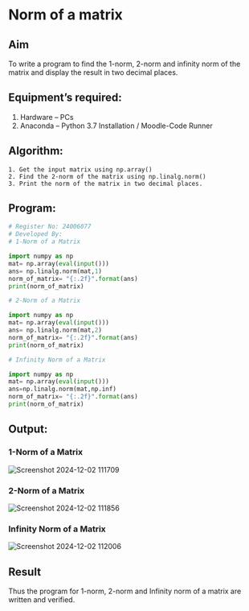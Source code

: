 # Norm of a matrix
## Aim
To write a program to find the 1-norm, 2-norm and infinity norm of the matrix and display the result in two decimal places.
## Equipment’s required:
1.	Hardware – PCs
2.	Anaconda – Python 3.7 Installation / Moodle-Code Runner
## Algorithm:
	1. Get the input matrix using np.array()   
    2. Find the 2-norm of the matrix using np.linalg.norm()
	3. Print the norm of the matrix in two decimal places.
## Program:
```Python
# Register No: 24006077
# Developed By:
# 1-Norm of a Matrix

import numpy as np
mat= np.array(eval(input()))
ans= np.linalg.norm(mat,1)
norm_of_matrix= "{:.2f}".format(ans)
print(norm_of_matrix)

# 2-Norm of a Matrix

import numpy as np
mat= np.array(eval(input()))
ans= np.linalg.norm(mat,2)
norm_of_matrix= "{:.2f}".format(ans)
print(norm_of_matrix)

# Infinity Norm of a Matrix

import numpy as np
mat= np.array(eval(input()))
ans=np.linalg.norm(mat,np.inf)
norm_of_matrix= "{:.2f}".format(ans)
print(norm_of_matrix)

```
## Output:
### 1-Norm of a Matrix
![Screenshot 2024-12-02 111709](https://github.com/user-attachments/assets/0e2798c3-4941-42d7-8836-6673b009ce37)


### 2-Norm of a Matrix
![Screenshot 2024-12-02 111856](https://github.com/user-attachments/assets/82119f89-2065-45f6-91e4-22fea2bbb1ee)


### Infinity Norm of a Matrix
![Screenshot 2024-12-02 112006](https://github.com/user-attachments/assets/e96d83bd-25a2-4119-b370-b5a195daa097)


## Result
Thus the program for 1-norm, 2-norm and Infinity norm of a matrix are written and verified.

